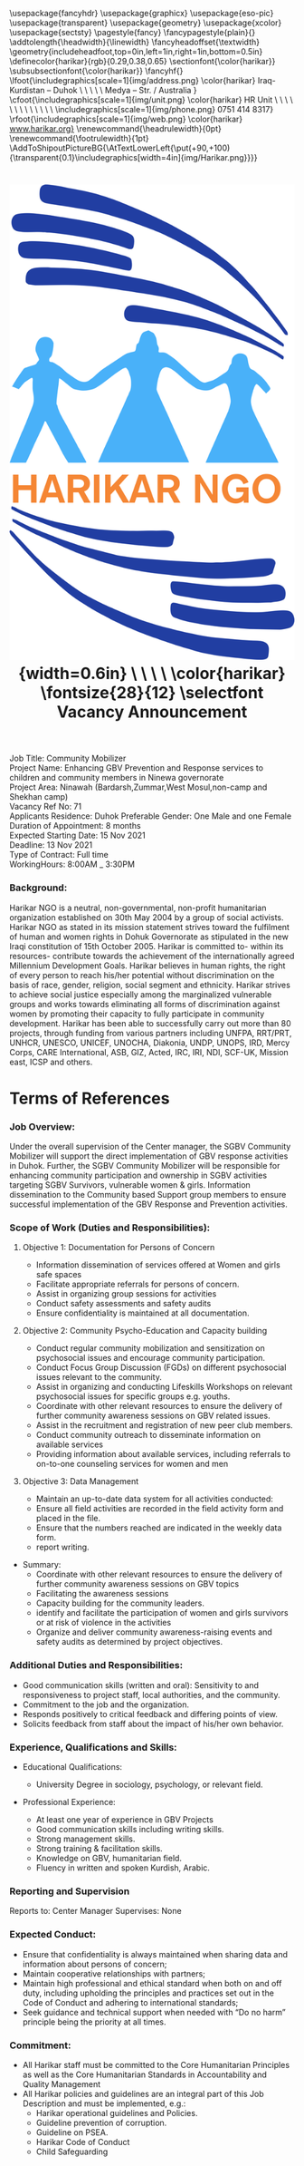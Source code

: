 ﻿---
title: |
  ![](img/Harikar.png){width=0.6in} \ \ \ \ 
  \color{harikar} \fontsize{28}{12} \selectfont Vacancy Announcement
header-includes: |
  \usepackage{fancyhdr}
  \usepackage{graphicx}
  \usepackage{eso-pic}
  \usepackage{transparent}
  \usepackage{geometry}
  \usepackage{xcolor}
  \usepackage{sectsty}
  \pagestyle{fancy}
  \fancypagestyle{plain}{}
  \addtolength{\headwidth}{\linewidth}
  \fancyheadoffset{\textwidth}
  \geometry{includeheadfoot,top=0in,left=1in,right=1in,bottom=0.5in}
  \definecolor{harikar}{rgb}{0.29,0.38,0.65}
  \sectionfont{\color{harikar}}
  \subsubsectionfont{\color{harikar}}
  \fancyhf{}
  \lfoot{\includegraphics[scale=1]{img/address.png} \color{harikar} Iraq-Kurdistan – Duhok \\ \ \ \ \ Medya – Str. / Australia   }
  \cfoot{\includegraphics[scale=1]{img/unit.png} \color{harikar} HR Unit \ \ \ \ \ \ \ \ \ \ \ \ \ \includegraphics[scale=1]{img/phone.png} 0751 414 8317}
  \rfoot{\includegraphics[scale=1]{img/web.png} \color{harikar} www.harikar.org}
  \renewcommand{\headrulewidth}{0pt}
  \renewcommand{\footrulewidth}{1pt}
  \AddToShipoutPictureBG{\AtTextLowerLeft{\put(+90,+100){\transparent{0.1}\includegraphics[width=4in]{img/Harikar.png}}}}
---

Job Title: Community Mobilizer  
Project Name: Enhancing GBV Prevention and Response services to children and community members in Ninewa governorate  
Project Area: Ninawah (Bardarsh,Zummar,West Mosul,non-camp and Shekhan camp)  
Vacancy Ref No: 71  
Applicants Residence: Duhok
Preferable Gender: One Male and one Female  
Duration of Appointment: 8 months  
Expected Starting Date: 15 Nov 2021  
Deadline: 13 Nov 2021  
Type of Contract: Full time  
WorkingHours: 8:00AM \_ 3:30PM

### Background:

Harikar NGO is a neutral, non-governmental, non-profit humanitarian organization established on 30th May 2004 by a group of social activists. Harikar NGO as stated in its mission statement strives toward the fulfilment of human and women rights in Dohuk Governorate as stipulated in the new Iraqi constitution of 15th October 2005. Harikar is committed to- within its resources- contribute towards the achievement of the internationally agreed Millennium Development Goals. Harikar believes in human rights, the right of every person to reach his/her potential without discrimination on the basis of race, gender, religion, social segment and ethnicity. Harikar strives to achieve social justice especially among the marginalized vulnerable groups and works towards eliminating all forms of discrimination against women by promoting their capacity to fully participate in community development. Harikar has been able to successfully carry out more than 80 projects, through funding from various partners including UNFPA, RRT/PRT, UNHCR, UNESCO, UNICEF, UNOCHA, Diakonia, UNDP, UNOPS, IRD, Mercy Corps, CARE International, ASB, GIZ, Acted, IRC, IRI, NDI, SCF-UK, Mission east, ICSP and others.

# Terms of References

### Job Overview:

Under the overall supervision of the Center manager, the SGBV Community Mobilizer will support the direct implementation of GBV response activities in Duhok. Further, the SGBV Community Mobilizer will be responsible for enhancing community participation and ownership in SGBV activities targeting SGBV Survivors, vulnerable women & girls. Information dissemination to the Community based Support group members to ensure successful implementation of the GBV Response and Prevention activities.

### Scope of Work (Duties and Responsibilities):

1. Objective 1: Documentation for Persons of Concern

   - Information dissemination of services offered at Women and girls safe spaces
   - Facilitate appropriate referrals for persons of concern.
   - Assist in organizing group sessions for activities
   - Conduct safety assessments and safety audits
   - Ensure confidentiality is maintained at all documentation.

1. Objective 2: Community Psycho-Education and Capacity building

   - Conduct regular community mobilization and sensitization on psychosocial issues and encourage community participation.
   - Conduct Focus Group Discussion (FGDs) on different psychosocial issues relevant to the community.
   - Assist in organizing and conducting Lifeskills Workshops on relevant psychosocial issues for specific groups e.g. youths.
   - Coordinate with other relevant resources to ensure the delivery of further community awareness sessions on GBV related issues.
   - Assist in the recruitment and registration of new peer club members.
   - Conduct community outreach to disseminate information on available services
   - Providing information about available services, including referrals to on-to-one counseling services for women and men

1. Objective 3: Data Management

   - Maintain an up-to-date data system for all activities conducted:
   - Ensure all field activities are recorded in the field activity form and placed in the file.
   - Ensure that the numbers reached are indicated in the weekly data form.
   - report writing.

- Summary:
  - Coordinate with other relevant resources to ensure the delivery of further community awareness sessions on GBV topics
  - Facilitating the awareness sessions
  - Capacity building for the community leaders.
  - identify and facilitate the participation of women and girls survivors or at risk of violence in the activities
  - Organize and deliver community awareness-raising events and safety audits as determined by project objectives.

### Additional Duties and Responsibilities:

- Good communication skills (written and oral): Sensitivity to and responsiveness to project staff, local authorities, and the community.
- Commitment to the job and the organization.
- Responds positively to critical feedback and differing points of view.
- Solicits feedback from staff about the impact of his/her own behavior.

### Experience, Qualifications and Skills:

- Educational Qualifications:

  - University Degree in sociology, psychology, or relevant field.

- Professional Experience:

  - At least one year of experience in GBV Projects
  - Good communication skills including writing skills.
  - Strong management skills.
  - Strong training & facilitation skills.
  - Knowledge on GBV, humanitarian field.
  - Fluency in written and spoken Kurdish, Arabic.

### Reporting and Supervision

Reports to: Center Manager
Supervises: None

### Expected Conduct:

- Ensure that confidentiality is always maintained when sharing data and information about persons of concern;
- Maintain cooperative relationships with partners;
- Maintain high professional and ethical standard when both on and off duty, including upholding the principles and practices set out in the Code of Conduct and adhering to international standards;
- Seek guidance and technical support when needed with “Do no harm” principle being the priority at all times.

### Commitment:

- All Harikar staff must be committed to the Core Humanitarian Principles as well as the Core Humanitarian Standards in Accountability and Quality Management
- All Harikar policies and guidelines are an integral part of this Job Description and must be implemented, e.g.:
  - Harikar operational guidelines and Policies.
  - Guideline prevention of corruption.
  - Guideline on PSEA.
  - Harikar Code of Conduct
  - Child Safeguarding

